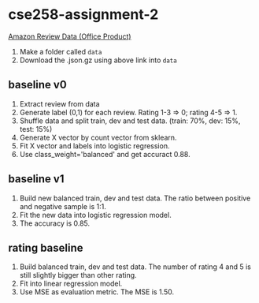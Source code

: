 # cse258-assignment-2

[Amazon Review Data (Office Product)](http://deepyeti.ucsd.edu/jianmo/amazon/categoryFilesSmall/Office_Products_5.json.gz)

1. Make a folder called `data`
2. Download the .json.gz using above link into `data`

## baseline v0

1. Extract review from data
2. Generate label (0,1) for each review. Rating 1-3 => 0; rating 4-5 => 1.
3. Shuffle data and split train, dev and test data. (train: 70%, dev: 15%, test: 15%)
4. Generate X vector by count vector from sklearn.
5. Fit X vector and labels into logistic regression.
6. Use class_weight='balanced' and get accuract 0.88.

## baseline v1

1. Build new balanced train, dev and test data. The ratio between positive and negative sample is 1:1.
2. Fit the new data into logistic regression model.
3. The accuracy is 0.85.

## rating baseline
1. Build balanced train, dev and test data. The number of rating 4 and 5 is still slightly bigger than other rating.
2. Fit into linear regression model.
3. Use MSE as evaluation metric. The MSE is 1.50.
